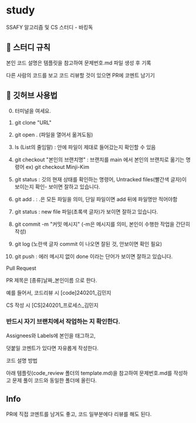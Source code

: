 # study
SSAFY 알고리즘 및 CS 스터디 - 바킹독

## 📘 스터디 규칙

본인 코드 설명은 템플릿을 참고하여 문제번호.md 파일 생성 후 기록

다른 사람의 코드를 보고 코드 리뷰할 것이 있으면 PR에 코멘트 남기기

## 📘 깃허브 사용법
0) 터미널을 여세요.

1) git clone "URL"

2) git open . (파일을 열어서 옮겨도됨)

3) ls (List의 줄임말) : 안에 파일이 제대로 들어갔는지 확인할 수 있음

4) git checkout "본인의 브랜치명" : 브랜치를 main 에서 본인의 브랜치로 옮기는 명령어
ex) git checkout Minji-Kim

5) git status : 깃의 현재 상태를 확인하는 명령어, Untracked files(빨간색 글자)이 보이는지 확인- 보이면 잘하고 있습니다.

6) git add . : .은 모든 파일을 의미, 단일 파일이면 add 뒤에 파일명만 적어야함

7) git status : new file 파일(초록색 글자)가 보이면 잘하고 있습니다.

8) git commit -m "커밋 메시지" (-m은 메시지를 의미, 본인이 수행한 작업을 간단히 작성)

9) git log (노란색 글자 commit 이 나오면 잘된 것, 안보이면 확인 필요)

10) git push : 에러 메시지 없이 done 이라는 단어가 보이면 잘하고 있습니다.

Pull Request

PR 제목은 [종류]날짜_본인이름 으로 한다.

예를 들어서, 코드리뷰 시
[code]240201_김민지

CS 작성 시
[CS]240201_프로세스_김민지

### 반드시 자기 브랜치에서 작업하는 지 확인한다.

Assignees와 Labels에 본인을 태그하고,

덧붙일 코멘트가 있다면 자유롭게 작성한다.

코드 설명 방법

아래 템플릿(code_review 폴더의 template.md)을 참고하여 문제번호.md를 작성하고 문제 풀이 코드와 동일한 폴더에 올린다.

## Info

PR에 직접 코멘트를 남겨도 좋고, 코드 일부분에다 리뷰를 해도 된다.
